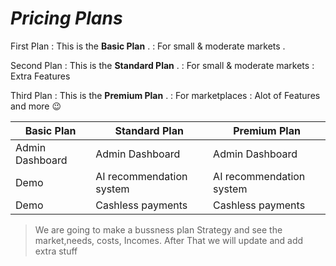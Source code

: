 # **_Pricing Plans_**

First Plan
: This is the **Basic Plan** .
: For small & moderate markets .

Second Plan
: This is the **Standard Plan** .
: For small & moderate markets
: Extra Features

Third Plan
: This is the **Premium Plan** .
: For marketplaces
: Alot of Features and more :wink:

| Basic Plan      | Standard Plan            | Premium Plan             |
| --------------- | ------------------------ | ------------------------ |
| Admin Dashboard | Admin Dashboard          | Admin Dashboard          |
| Demo            | AI recommendation system | AI recommendation system |
| Demo            | Cashless payments        | Cashless payments        |

> We are going to make a bussness plan Strategy
> and see the market,needs, costs, Incomes.
> After That we will update and add extra stuff
